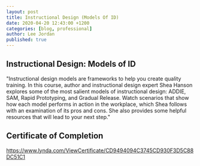 ```yaml
---
layout: post
title: Instructional Design (Models Of ID)
date: 2020-04-20 12:43:00 +1200
categories: [blog, professional]
author: Lee Jordan
published: true
---
```


<h2>Instructional Design: Models of ID</h2>

"Instructional design models are frameworks to help you create quality training. In this course, author and instructional design expert Shea Hanson explores some of the most salient models of instructional design: ADDIE, SAM, Rapid Prototyping, and Gradual Release. Watch scenarios that show how each model performs in action in the workplace, which Shea follows with an examination of its pros and cons. She also provides some helpful resources that will lead to your next step."

<h2>Certificate of Completion</h2>

<a href="https://www.lynda.com/ViewCertificate/CD9494094C3745CD930F3D5C88DC51C1" title="Instructional Design: Models of ID" target="_blank" rel="nofollow">https://www.lynda.com/ViewCertificate/CD9494094C3745CD930F3D5C88DC51C1</a>
